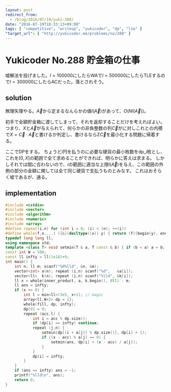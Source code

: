 ```yaml
---
layout: post
redirect_from:
  - /blog/2016/07/19/yuki-288/
date: "2016-07-19T18:33:13+09:00"
tags: [ "competitive", "writeup", "yukicoder", "dp", "lie" ]
"target_url": [ "http://yukicoder.me/problems/no/288" ]
---
```


# Yukicoder No.288 貯金箱の仕事

嘘解法を投げました。$l = 100000$にしたらWAで$l = 500000$にしたらTLEするので$l = 300000$にしたらACだった。落とされそう。

## solution

無理矢理やる。$\vec{A}$から定まるなんらかの値$l(\vec{A})$があって、$O(Nl(\vec{A}))$。

初手で全額貯金箱に渡してしまって、それを返却することだけを考えればよい。
つまり、$X$と$\vec{A}$が与えられて、何らかの非負整数の列$\vec{C}$がに対しこれとの内積で$X = \vec{C} \cdot \vec{A}$と書けるか判定し、書けるなら$\Sigma \vec{C}$を最小化する問題に帰着する。

ここでDPをする。
ちょうど$i$円を払うのに必要な硬貨の最小枚数を$\mathrm{dp}\_i$枚とし、これを$[0,X]$の範囲で全て求めることができれば、明らかに答えは求まる。
しかしそれでは間に合わないので、$i$の範囲に適当な上限$l(\vec{A})$を与え、この範囲の外側の部分の金額に関しては全て同じ硬貨で支払うものとみなす。
これはおそらく嘘であるが、通る。

## implementation

``` c++
#include <cstdio>
#include <vector>
#include <algorithm>
#include <numeric>
#include <array>
#define repeat(i,n) for (int i = 0; (i) < (n); ++(i))
#define whole(f,x,...) ([&](decltype((x)) y) { return (f)(begin(y), end(y), ## __VA_ARGS__); })(x)
typedef long long ll;
using namespace std;
template <class T> void setmin(T & a, T const & b) { if (b < a) a = b; }
const int W = 500;
const ll infty = ll(1e18)+9;
int main() {
    int n; ll m; scanf("%d%lld", &n, &m);
    vector<int> a(n); repeat (i,n) scanf("%d",   &a[i]);
    vector<ll>  k(n); repeat (i,n) scanf("%lld", &k[i]);
    ll x = whole(inner_product, a, k.begin(), 0ll) - m;
    ll ans = infty;
    if (x >= 0) {
        int l = min<ll>(3e5, x+1); // magic
        array<ll,W+2> dp = {};
        whole(fill, dp, infty);
        dp[0] = 0;
        repeat (acc,l) {
            int i = acc % dp.size();
            if (dp[i] == infty) continue;
            repeat (j,n) {
                setmin(dp[(i + a[j]) % dp.size()], dp[i] + 1);
                if ((x - acc) % a[j] == 0) {
                    setmin(ans, dp[i] + (x - acc) / a[j]);
                }
            }
            dp[i] = infty;
        }
    }
    if (ans == infty) ans = -1;
    printf("%lld\n", ans);
    return 0;
}
```
